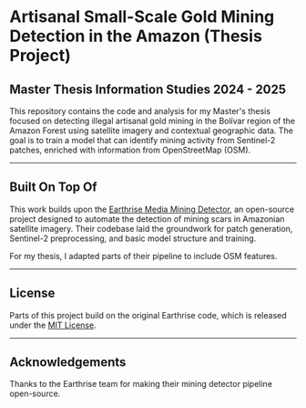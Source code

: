 # Artisanal Small-Scale Gold Mining Detection in the Amazon (Thesis Project)
## Master Thesis Information Studies 2024 - 2025

This repository contains the code and analysis for my Master's thesis focused on detecting illegal artisanal gold mining in the Bolívar region of the Amazon Forest using satellite imagery and contextual geographic data. The goal is to train a model that can identify mining activity from Sentinel-2 patches, enriched with information from OpenStreetMap (OSM).

---

<!-- ## What This Project Does

- Generates training data by extracting 48×48 Sentinel-2 image patches from known GPS-labeled sites (positive = mining, negative = non-mining).
- Combines visual data with contextual information from OSM (e.g., roads, rivers, land use).
- Trains a classifier to distinguish between mining and non-mining regions using remote sensing and geographic context.

--- -->

## Built On Top Of

This work builds upon the [Earthrise Media Mining Detector](https://github.com/earthrise-media/mining-detector), an open-source project designed to automate the detection of mining scars in Amazonian satellite imagery. Their codebase laid the groundwork for patch generation, Sentinel-2 preprocessing, and basic model structure and training.

For my thesis, I adapted parts of their pipeline to include OSM features.

---

<!-- ## Why This Matters

Artisanal mining leaves visible scars in the rainforest—muddy flats, wastewater pools, deforestation—that can be picked up in satellite imagery. However, these patterns are subtle and require careful analysis to distinguish from natural variation. By combining raw imagery with human-generated map data, we hope to improve the model’s ability to generalize and support environmental monitoring efforts.

--- -->

<!-- ## Project Structure
data/
├── boundaries/               # Area-of-interest GeoJSONs
├── sampling_locations/       # GPS-labeled mine/non-mine locations
├── contextual/               # OSM data extracted for the region
├── training_data/            # Extracted 48×48 image patches and labels

gee/
├── get_training_data.py      # Patch creation logic (adapted from Earthrise)
├── gee.py                    # Google Earth Engine data extraction

notebooks/
├── Exploratory Data Analysis.ipynb  # Full EDA of the dataset

--- -->


## License

Parts of this project build on the original Earthrise code, which is released under the [MIT License](https://github.com/earthrise-media/mining-detector/blob/main/LICENSE). 

---

## Acknowledgements

Thanks to the Earthrise team for making their mining detector pipeline open-source.
